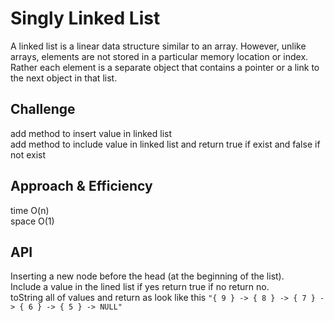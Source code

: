 # Singly Linked List
A linked list is a linear data structure similar to an array. However, unlike arrays, elements are not stored in a particular memory location or index. Rather each element is a separate object that contains a pointer or a link to the next object in that list.

## Challenge
add method  to insert value in linked list <br>
add method to include value in linked list and return true if exist and false if not exist 

## Approach & Efficiency
time O(n) <br>
space O(1)


## API


Inserting a new node before the head (at the beginning of the list).<br>
Include a value in the lined list if yes return true if no return no.<br>
toString all of values and return as look like this `"{ 9 } -> { 8 } -> { 7 } -> { 6 } -> { 5 } -> NULL"`
